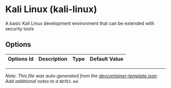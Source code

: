 
# Kali Linux (kali-linux)

A basic Kali Linux development environment that can be extended with security tools

## Options

| Options Id | Description | Type | Default Value |
|-----|-----|-----|-----|




---

_Note: This file was auto-generated from the [devcontainer-template.json](https://github.com/public-rant/template-starter/blob/main/src/kali-linux/devcontainer-template.json).  Add additional notes to a `NOTES.md`._
